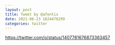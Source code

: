 ```yaml
--- 
layout: post 
title: Tweet by @afentis 
date: 2021-06-23 1624476299 
categories: twitter 
--- 
```

https://twitter.com/o/status/1407781676873363457